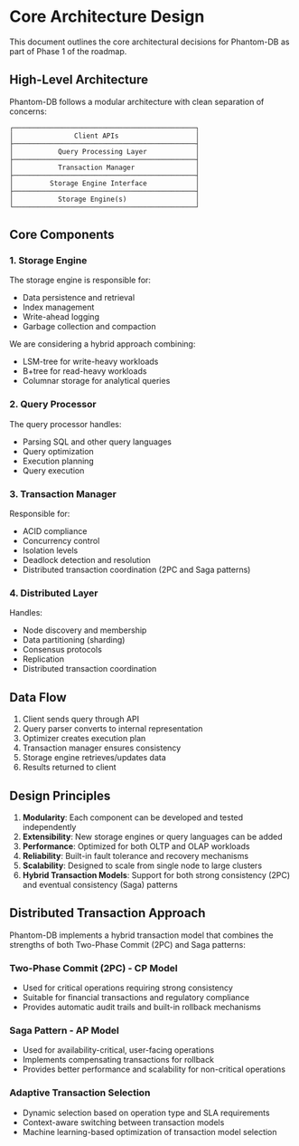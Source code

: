 # Core Architecture Design

This document outlines the core architectural decisions for Phantom-DB as part of Phase 1 of the roadmap.

## High-Level Architecture

Phantom-DB follows a modular architecture with clean separation of concerns:

```
┌─────────────────────────────────────────────┐
│               Client APIs                   │
├─────────────────────────────────────────────┤
│           Query Processing Layer            │
├─────────────────────────────────────────────┤
│           Transaction Manager               │
├─────────────────────────────────────────────┤
│         Storage Engine Interface            │
├─────────────────────────────────────────────┤
│           Storage Engine(s)                 │
└─────────────────────────────────────────────┘
```

## Core Components

### 1. Storage Engine
The storage engine is responsible for:
- Data persistence and retrieval
- Index management
- Write-ahead logging
- Garbage collection and compaction

We are considering a hybrid approach combining:
- LSM-tree for write-heavy workloads
- B+tree for read-heavy workloads
- Columnar storage for analytical queries

### 2. Query Processor
The query processor handles:
- Parsing SQL and other query languages
- Query optimization
- Execution planning
- Query execution

### 3. Transaction Manager
Responsible for:
- ACID compliance
- Concurrency control
- Isolation levels
- Deadlock detection and resolution
- Distributed transaction coordination (2PC and Saga patterns)

### 4. Distributed Layer
Handles:
- Node discovery and membership
- Data partitioning (sharding)
- Consensus protocols
- Replication
- Distributed transaction coordination

## Data Flow

1. Client sends query through API
2. Query parser converts to internal representation
3. Optimizer creates execution plan
4. Transaction manager ensures consistency
5. Storage engine retrieves/updates data
6. Results returned to client

## Design Principles

1. **Modularity**: Each component can be developed and tested independently
2. **Extensibility**: New storage engines or query languages can be added
3. **Performance**: Optimized for both OLTP and OLAP workloads
4. **Reliability**: Built-in fault tolerance and recovery mechanisms
5. **Scalability**: Designed to scale from single node to large clusters
6. **Hybrid Transaction Models**: Support for both strong consistency (2PC) and eventual consistency (Saga) patterns

## Distributed Transaction Approach

Phantom-DB implements a hybrid transaction model that combines the strengths of both Two-Phase Commit (2PC) and Saga patterns:

### Two-Phase Commit (2PC) - CP Model
- Used for critical operations requiring strong consistency
- Suitable for financial transactions and regulatory compliance
- Provides automatic audit trails and built-in rollback mechanisms

### Saga Pattern - AP Model
- Used for availability-critical, user-facing operations
- Implements compensating transactions for rollback
- Provides better performance and scalability for non-critical operations

### Adaptive Transaction Selection
- Dynamic selection based on operation type and SLA requirements
- Context-aware switching between transaction models
- Machine learning-based optimization of transaction model selection